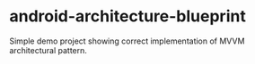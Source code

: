 # android-architecture-blueprint
Simple demo project showing correct implementation of MVVM architectural pattern.
